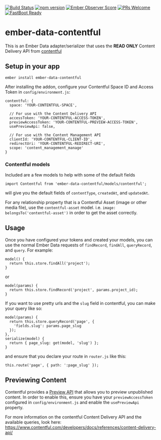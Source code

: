 [![Build Status](https://travis-ci.org/davidpett/ember-data-contentful.svg?branch=master)](https://travis-ci.org/davidpett/ember-data-contentful)
[![npm version](https://badge.fury.io/js/ember-data-contentful.svg)](https://badge.fury.io/js/ember-data-contentful)
[![Ember Observer Score](http://emberobserver.com/badges/ember-data-contentful.svg)](http://emberobserver.com/addons/ember-data-contentful)
[![PRs Welcome](https://img.shields.io/badge/PRs-welcome-brightgreen.svg)](http://makeapullrequest.com)
[![FastBoot Ready](https://img.shields.io/badge/FastBoot-ready-brightgreen.svg)](http://ember-fastboot.com)
# ember-data-contentful

This is an Ember Data adapter/serializer that uses the **READ ONLY** Content Delivery API from [contentful](http://contentful.com)

## Setup in your app
```
ember install ember-data-contentful
```

After installing the addon, configure your Contentful Space ID and Access Token in `config/environment.js`:
```
contentful: {
  space: 'YOUR-CONTENTFUL-SPACE',

  // For use with the Content Delivery API
  accessToken: 'YOUR-CONTENTFUL-ACCESS-TOKEN',
  previewAccessToken: 'YOUR-CONTENTFUL-PREVIEW-ACCESS-TOKEN',
  usePreviewApi: false,

  // For use with the Content Management API
  clientId: 'YOUR-CONTENTFUL-CLIENT-ID',
  redirectUri: 'YOUR-CONTENTFUL-REDIRECT-URI',
  scope: 'content_management_manage'
}
```

### Contentful models
Included are a few models to help with some of the default fields

```
import Contentful from 'ember-data-contentful/models/contentful';
```
will give you the default fields of `contentType`, `createdAt`, and `updatedAt`.

For any relationship property that is a Contentful Asset (image or other media file), use the `contentful-asset` model. i.e. `image: belongsTo('contentful-asset')` in order to get the asset correctly.

## Usage
Once you have configured your tokens and created your models, you can use the normal Ember Data requests of `findRecord`, `findAll`, `queryRecord`, and `query`. For example:
```
model() {
  return this.store.findAll('project');
}
```
or
```
model(params) {
  return this.store.findRecord('project', params.project_id);
}
```

If you want to use pretty urls and the `slug` field in contentful, you can make your query like so:
```
model(params) {
  return this.store.queryRecord('page', {
    'fields.slug': params.page_slug
  });
},
serialize(model) {
  return { page_slug: get(model, 'slug') };
}
```
and ensure that you declare your route in `router.js` like this:
```
this.route('page', { path: ':page_slug' });
```

## Previewing Content
Contentful provides a [Preview API](https://www.contentful.com/developers/docs/references/content-preview-api/) that allows you to preview unpublished content. In order to enable this, ensure you have your `previewAccessToken` configured in `config/environment.js` and enable the `usePreviewApi` property.

For more information on the contentful Content Delivery API and the available queries, look here: https://www.contentful.com/developers/docs/references/content-delivery-api/
